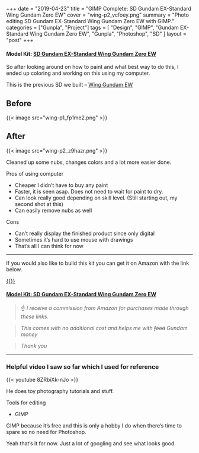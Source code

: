 +++
date = "2019-04-23"
title = "GIMP Complete: SD Gundam EX-Standard Wing Gundam Zero EW"
cover = "wing-p2_vcfoey.png"
summary = "Photo editing SD Gundam EX-Standard Wing Gundam Zero EW with GIMP."
categories = ["Gunpla", "Project"]
tags = [
  "Design",
  "GIMP",
  "Gundam EX-Standard Wing Gundam Zero EW",
  "Gunpla",
  "Photoshop",
  "SD"
]
layout = "post"
+++

#### Model Kit: [SD Gundam EX-Standard Wing Gundam Zero EW](#)

So after looking around on how to paint and what best way to do this, I ended up coloring and working on this using my computer.

This is the previous SD we built – [Wing Gundam EW](#)

## Before

{{< image src="wing-p1_fp1me2.png" >}}

## After

{{< image src="wing-p2_z9hazr.png" >}}

Cleaned up some nubs, changes colors and a lot more easier done.

Pros of using computer

- Cheaper I didn’t have to buy any paint
- Faster, it is seen asap. Does not need to wait for paint to dry.
- Can look really good depending on skill level. (Still starting out, my second shot at this)
- Can easily remove nubs as well

Cons

- Can’t really display the finished product since only digital
- Sometimes it’s hard to use mouse with drawings
- That’s all I can think for now

---

If you would also like to build this kit you can get it on Amazon with the link below.

[{{<tinyImage src="affiliates/10389441_fltkom.jpg">}}](https://amzn.to/2HLLR65)

#### [Model Kit: SD Gundam EX-Standard Wing Gundam Zero EW](https://amzn.to/2HLLR65)

>:point_up: *I receive a commission from Amazon for purchases made through these links.*

>*This comes with no additional cost and helps me with ~~food~~ Gundam money*

>*Thank you*

---

### Helpful video I saw so far which I used for reference

{{< youtube 8ZRbiXk-nJo >}}

He does toy photography tutorials and stuff.

Tools for editing

- GIMP

GIMP because it’s free and this is only a hobby I do when there’s time to spare so no need for Photoshop.

Yeah that’s it for now. Just a lot of googling and see what looks good.
